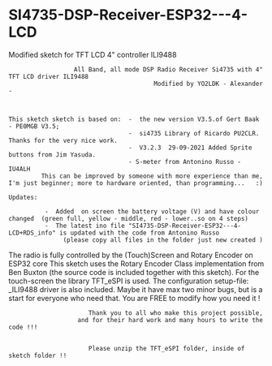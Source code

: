 # SI4735-DSP-Receiver-ESP32---4-LCD
Modified sketch for TFT LCD 4" controller ILI9488

  

                      All Band, all mode DSP Radio Receiver Si4735 with 4" TFT LCD driver ILI9488
                                            Modified by YO2LDK - Alexander -



    This sketch sketch is based on:  -  the new version V3.5.of Gert Baak - PE0MGB V3.5;
                                     -  si4735 Library of Ricardo PU2CLR. Thanks for the very nice work.  
                                     -  V3.2.3  29-09-2021 Added Sprite buttons from Jim Yasuda.
                                     - S-meter from Antonino Russo - IU4ALH
             This can be improved by someone with more experience than me, I'm just beginner; more to hardware oriented, than programming...   :)                    
                                     
    Updates:                                    
 
              -  Added  on screen the battery voltage (V) and have colour changed  (green full, yellow - middle, red - lower..so on 4 steps)
              -  The latest ino file "SI4735-DSP-Receiver-ESP32---4-LCD+RDS_info" is updated with the code from Antonino Russo
                   (please copy all files in the folder just new created )
  
  The radio is fully controlled by the (Touch)Screen and Rotary Encoder on ESP32 core
  This sketch uses the Rotary Encoder Class implementation from Ben Buxton (the source code is included
  together with this sketch).
  For the touch-screen the library TFT_eSPI is used.
  The configuration setup-file: _ILI9488 driver is also included.
  Maybe it have max two minor bugs, but is a start for everyone who need that.
             You are FREE to modify how you need it !
 

                          Thank you to all who make this project possible,
                       and for their hard work and many hours to write the code !!!


                          Please unzip the TFT_eSPI folder, inside of sketch folder !!
